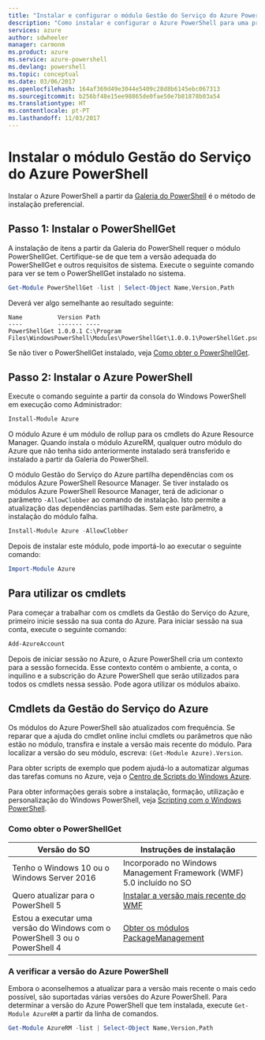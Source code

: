 ```yaml
---
title: "Instalar e configurar o módulo Gestão do Serviço do Azure PowerShell | Microsoft Docs"
description: "Como instalar e configurar o Azure PowerShell para uma primeira utilização."
services: azure
author: sdwheeler
manager: carmonm
ms.product: azure
ms.service: azure-powershell
ms.devlang: powershell
ms.topic: conceptual
ms.date: 03/06/2017
ms.openlocfilehash: 164af369d49e3044e5409c28d8b6145ebc067313
ms.sourcegitcommit: b256bf48e15ee98865de0fae50e7b81878b03a54
ms.translationtype: HT
ms.contentlocale: pt-PT
ms.lasthandoff: 11/03/2017
---
```

# <a name="installing-the-azure-powershell-service-management-module"></a>Instalar o módulo Gestão do Serviço do Azure PowerShell

Instalar o Azure PowerShell a partir da [Galeria do PowerShell](https://www.powershellgallery.com/) é o método de instalação preferencial.

## <a name="step-1-install-powershellget"></a>Passo 1: Instalar o PowerShellGet

A instalação de itens a partir da Galeria do PowerShell requer o módulo PowerShellGet. Certifique-se de que tem a versão adequada do PowerShellGet e outros requisitos de sistema. Execute o seguinte comando para ver se tem o PowerShellGet instalado no sistema.

```powershell
Get-Module PowerShellGet -list | Select-Object Name,Version,Path
```

Deverá ver algo semelhante ao resultado seguinte:

```
Name          Version Path
----          ------- ----
PowerShellGet 1.0.0.1 C:\Program Files\WindowsPowerShell\Modules\PowerShellGet\1.0.0.1\PowerShellGet.psd1
```

Se não tiver o PowerShellGet instalado, veja [Como obter o PowerShellGet](#how-to-get-powershellget).

## <a name="step-2-install-azure-powershell"></a>Passo 2: Instalar o Azure PowerShell

Execute o comando seguinte a partir da consola do Windows PowerShell em execução como Administrador:

```powershell
Install-Module Azure
```

O módulo Azure é um módulo de rollup para os cmdlets do Azure Resource Manager. Quando instala o módulo AzureRM, qualquer outro módulo do Azure que não tenha sido anteriormente instalado será transferido e instalado a partir da Galeria do PowerShell.

O módulo Gestão do Serviço do Azure partilha dependências com os módulos Azure PowerShell Resource Manager. Se tiver instalado os módulos Azure PowerShell Resource Manager, terá de adicionar o parâmetro `-AllowClobber` ao comando de instalação. Isto permite a atualização das dependências partilhadas. Sem este parâmetro, a instalação do módulo falha.

```powershell
Install-Module Azure -AllowClobber
```

Depois de instalar este módulo, pode importá-lo ao executar o seguinte comando:

```powershell
Import-Module Azure
```

## <a name="to-use-the-cmdlets"></a>Para utilizar os cmdlets

Para começar a trabalhar com os cmdlets da Gestão do Serviço do Azure, primeiro inicie sessão na sua conta do Azure. Para iniciar sessão na sua conta, execute o seguinte comando:

```powershell
Add-AzureAccount
```

Depois de iniciar sessão no Azure, o Azure PowerShell cria um contexto para a sessão fornecida. Esse contexto contém o ambiente, a conta, o inquilino e a subscrição do Azure PowerShell que serão utilizados para todos os cmdlets nessa sessão. Pode agora utilizar os módulos abaixo.

## <a name="azure-service-management-cmdlets"></a>Cmdlets da Gestão do Serviço do Azure

Os módulos do Azure PowerShell são atualizados com frequência. Se reparar que a ajuda do cmdlet online inclui cmdlets ou parâmetros que não estão no módulo, transfira e instale a versão mais recente do módulo. Para localizar a versão do seu módulo, escreva: `(Get-Module Azure).Version`.

Para obter scripts de exemplo que podem ajudá-lo a automatizar algumas das tarefas comuns no Azure, veja o [Centro de Scripts do Windows Azure](http://www.windowsazure.com/documentation/scripts/).

Para obter informações gerais sobre a instalação, formação, utilização e personalização do Windows PowerShell, veja [Scripting com o Windows PowerShell](http://go.microsoft.com/fwlink/p/?linkid=320210).

### <a name="how-to-get-powershellget"></a>Como obter o PowerShellGet

|Versão do SO|Instruções de instalação|
|---|---|
|Tenho o Windows 10 ou o Windows Server 2016|Incorporado no Windows Management Framework (WMF) 5.0 incluído no SO|
|Quero atualizar para o PowerShell 5|[Instalar a versão mais recente do WMF](https://www.microsoft.com/en-us/download/details.aspx?id=54616)|
|Estou a executar uma versão do Windows com o PowerShell 3 ou o PowerShell 4|[Obter os módulos PackageManagement](http://go.microsoft.com/fwlink/?LinkID=746217)|

<a id="helpmechoose"></a>
### <a name="checking-the-version-of-azure-powershell"></a>A verificar a versão do Azure PowerShell

Embora o aconselhemos a atualizar para a versão mais recente o mais cedo possível, são suportadas várias versões do Azure PowerShell. Para determinar a versão do Azure PowerShell que tem instalada, execute `Get-Module AzureRM` a partir da linha de comandos.

```powershell
Get-Module AzureRM -list | Select-Object Name,Version,Path
```
